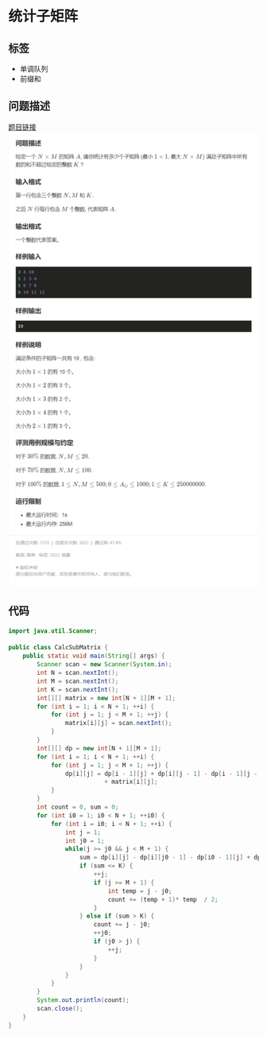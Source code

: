 # 统计子矩阵
## 标签
- 单调队列
- 前缀和
## 问题描述
[题目链接](https://www.lanqiao.cn/problems/2109/learning/?page=1&first_category_id=1&sort=students_count&category_id=3&name=%E5%AD%90%E7%9F%A9%E9%98%B5)
![](../public/img/统计子矩阵/2023-05-03-16-26-33.png)
## 代码
``` java
import java.util.Scanner;

public class CalcSubMatrix {
	public static void main(String[] args) {
		Scanner scan = new Scanner(System.in);
		int N = scan.nextInt();
		int M = scan.nextInt();
		int K = scan.nextInt();
		int[][] matrix = new int[N + 1][M + 1];
		for (int i = 1; i < N + 1; ++i) {
			for (int j = 1; j < M + 1; ++j) {
				matrix[i][j] = scan.nextInt();
			}
		}
		int[][] dp = new int[N + 1][M + 1];
		for (int i = 1; i < N + 1; ++i) {
			for (int j = 1; j < M + 1; ++j) {
				dp[i][j] = dp[i - 1][j] + dp[i][j - 1] - dp[i - 1][j - 1] 
						   + matrix[i][j];
			}
		}
		int count = 0, sum = 0;
		for (int i0 = 1; i0 < N + 1; ++i0) {
			for (int i = i0; i < N + 1; ++i) {
				int j = 1;
				int j0 = 1;
				while(j >= j0 && j < M + 1) {
					sum = dp[i][j] - dp[i][j0 - 1] - dp[i0 - 1][j] + dp[i0 - 1][j0 - 1];
					if (sum <= K) {
						++j;
						if (j >= M + 1) {
							int temp = j - j0;
							count += (temp + 1)* temp  / 2;
						}
					} else if (sum > K) {
						count += j - j0;
						++j0;
						if (j0 > j) {
							++j;
						}
					}
				}
			}
		}
		System.out.println(count);
		scan.close();
	}
}
```